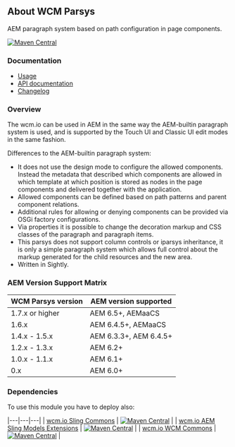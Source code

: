 ## About WCM Parsys

AEM paragraph system based on path configuration in page components.

[![Maven Central](https://maven-badges.herokuapp.com/maven-central/io.wcm/io.wcm.wcm.parsys/badge.svg)](https://maven-badges.herokuapp.com/maven-central/io.wcm/io.wcm.wcm.parsys)


### Documentation

* [Usage][usage]
* [API documentation][apidocs]
* [Changelog][changelog]


### Overview

The wcm.io can be used in AEM in the same way the AEM-builtin paragraph system is used, and is supported by the Touch UI and Classic UI edit modes in the same fashion.

Differences to the AEM-builtin paragraph system:

* It does not use the design mode to configure the allowed components. Instead the metadata that described which components are allowed in which template at which position is stored as nodes in the page components and delivered together with the application.
* Allowed components can be defined based on path patterns and parent component relations.
* Additional rules for allowing or denying components can be provided via OSGi factory configurations.
* Via properties it is possible to change the decoration markup and CSS classes of the paragraph and paragraph items.
* This parsys does not support column controls or iparsys inheritance, it is only a simple paragraph system which allows full control about the markup generated for the child resources and the new area.
* Written in Sightly.


### AEM Version Support Matrix

|WCM Parsys version |AEM version supported
|-------------------|----------------------
|1.7.x or higher    |AEM 6.5+, AEMaaCS
|1.6.x              |AEM 6.4.5+, AEMaaCS
|1.4.x - 1.5.x      |AEM 6.3.3+, AEM 6.4.5+
|1.2.x - 1.3.x      |AEM 6.2+
|1.0.x - 1.1.x      |AEM 6.1+
|0.x                |AEM 6.0+


### Dependencies

To use this module you have to deploy also:

|---|---|---|
| [wcm.io Sling Commons](https://maven-badges.herokuapp.com/maven-central/io.wcm/io.wcm.sling.commons) | [![Maven Central](https://maven-badges.herokuapp.com/maven-central/io.wcm/io.wcm.sling.commons/badge.svg)](https://maven-badges.herokuapp.com/maven-central/io.wcm/io.wcm.sling.commons) |
| [wcm.io AEM Sling Models Extensions](https://maven-badges.herokuapp.com/maven-central/io.wcm/io.wcm.sling.models) | [![Maven Central](https://maven-badges.herokuapp.com/maven-central/io.wcm/io.wcm.sling.models/badge.svg)](https://maven-badges.herokuapp.com/maven-central/io.wcm/io.wcm.sling.models) |
| [wcm.io WCM Commons](https://maven-badges.herokuapp.com/maven-central/io.wcm/io.wcm.wcm.commons) | [![Maven Central](https://maven-badges.herokuapp.com/maven-central/io.wcm/io.wcm.wcm.commons/badge.svg)](https://maven-badges.herokuapp.com/maven-central/io.wcm/io.wcm.wcm.commons) |



[usage]: usage.html
[apidocs]: apidocs/
[changelog]: changes-report.html
